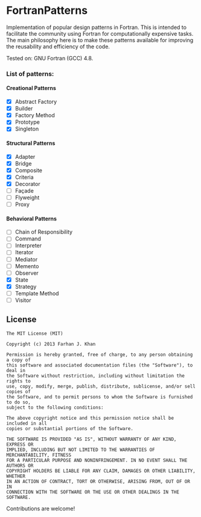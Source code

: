 FortranPatterns
===============

Implementation of popular design patterns in Fortran. This is intended to facilitate the community using Fortran for computationally expensive tasks. The main philosophy here is to make these patterns available for improving the reusability and efficiency of the code. 

Tested on: GNU Fortran (GCC) 4.8.

### List of patterns:

#### Creational Patterns
- [X] Abstract Factory
- [X] Builder
- [X] Factory Method
- [X] Prototype
- [X] Singleton

#### Structural Patterns
- [X] Adapter
- [X] Bridge
- [X] Composite
- [X] Criteria
- [X] Decorator
- [ ] Façade
- [ ] Flyweight
- [ ] Proxy
 
#### Behavioral Patterns
- [ ] Chain of Responsibility
- [ ] Command
- [ ] Interpreter
- [ ] Iterator
- [ ] Mediator
- [ ] Memento
- [ ] Observer
- [X] State
- [X] Strategy
- [ ] Template Method
- [ ] Visitor

License
--------

	The MIT License (MIT)

	Copyright (c) 2013 Farhan J. Khan

	Permission is hereby granted, free of charge, to any person obtaining a copy of
	this software and associated documentation files (the "Software"), to deal in
	the Software without restriction, including without limitation the rights to
	use, copy, modify, merge, publish, distribute, sublicense, and/or sell copies of
	the Software, and to permit persons to whom the Software is furnished to do so,
	subject to the following conditions:

	The above copyright notice and this permission notice shall be included in all
	copies or substantial portions of the Software.

	THE SOFTWARE IS PROVIDED "AS IS", WITHOUT WARRANTY OF ANY KIND, EXPRESS OR
	IMPLIED, INCLUDING BUT NOT LIMITED TO THE WARRANTIES OF MERCHANTABILITY, FITNESS
	FOR A PARTICULAR PURPOSE AND NONINFRINGEMENT. IN NO EVENT SHALL THE AUTHORS OR
	COPYRIGHT HOLDERS BE LIABLE FOR ANY CLAIM, DAMAGES OR OTHER LIABILITY, WHETHER
	IN AN ACTION OF CONTRACT, TORT OR OTHERWISE, ARISING FROM, OUT OF OR IN
	CONNECTION WITH THE SOFTWARE OR THE USE OR OTHER DEALINGS IN THE SOFTWARE.

[1]: http://www.uml.org.cn/c++/pdf/DesignPatterns.pdf

Contributions are welcome!
